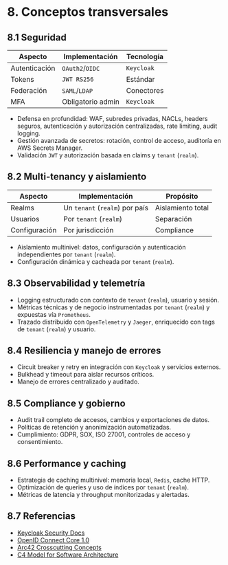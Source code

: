 # 8. Conceptos transversales

## 8.1 Seguridad

| Aspecto       | Implementación         | Tecnología   |
|---------------|-----------------------|--------------|
| Autenticación | `OAuth2`/`OIDC`       | `Keycloak`   |
| Tokens        | `JWT RS256`           | Estándar     |
| Federación    | `SAML`/`LDAP`         | Conectores   |
| MFA           | Obligatorio admin     | `Keycloak`   |

- Defensa en profundidad: WAF, subredes privadas, NACLs, headers seguros, autenticación y autorización centralizadas, rate limiting, audit logging.
- Gestión avanzada de secretos: rotación, control de acceso, auditoría en AWS Secrets Manager.
- Validación `JWT` y autorización basada en claims y `tenant` (`realm`).

## 8.2 Multi-tenancy y aislamiento

| Aspecto       | Implementación               | Propósito         |
|---------------|-----------------------------|-------------------|
| Realms        | Un `tenant` (`realm`) por país | Aislamiento total |
| Usuarios      | Por `tenant` (`realm`)         | Separación        |
| Configuración | Por jurisdicción               | Compliance        |

- Aislamiento multinivel: datos, configuración y autenticación independientes por `tenant` (`realm`).
- Configuración dinámica y cacheada por `tenant` (`realm`).

## 8.3 Observabilidad y telemetría

- Logging estructurado con contexto de `tenant` (`realm`), usuario y sesión.
- Métricas técnicas y de negocio instrumentadas por `tenant` (`realm`) y expuestas vía `Prometheus`.
- Trazado distribuido con `OpenTelemetry` y `Jaeger`, enriquecido con tags de `tenant` (`realm`) y usuario.

## 8.4 Resiliencia y manejo de errores

- Circuit breaker y retry en integración con `Keycloak` y servicios externos.
- Bulkhead y timeout para aislar recursos críticos.
- Manejo de errores centralizado y auditado.

## 8.5 Compliance y gobierno

- Audit trail completo de accesos, cambios y exportaciones de datos.
- Políticas de retención y anonimización automatizadas.
- Cumplimiento: GDPR, SOX, ISO 27001, controles de acceso y consentimiento.

## 8.6 Performance y caching

- Estrategia de caching multinivel: memoria local, `Redis`, cache HTTP.
- Optimización de queries y uso de índices por `tenant` (`realm`).
- Métricas de latencia y throughput monitorizadas y alertadas.

## 8.7 Referencias

- [Keycloak Security Docs](https://www.keycloak.org/docs/latest/server_admin/#security)
- [OpenID Connect Core 1.0](https://openid.net/specs/openid-connect-core-1_0.html)
- [Arc42 Crosscutting Concepts](https://docs.arc42.org/section-8/)
- [C4 Model for Software Architecture](https://c4model.com/)
